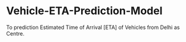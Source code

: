 # Vehicle-ETA-Prediction-Model
To prediction Estimated Time of Arrival [ETA] of Vehicles from Delhi as Centre.
